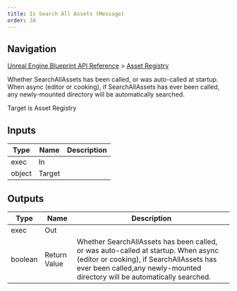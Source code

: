 ```yaml
---
title: Is Search All Assets (Message)
order: 34
---
```

## Navigation

[Unreal Engine Blueprint API Reference](https://dev.epicgames.com/documentation/en-us/unreal-engine/BlueprintAPI) > [Asset Registry](https://dev.epicgames.com/documentation/en-us/unreal-engine/BlueprintAPI/AssetRegistry)

Whether SearchAllAssets has been called, or was auto-called at startup. When async (editor or cooking), if SearchAllAssets has ever been called,
any newly-mounted directory will be automatically searched.

Target is Asset Registry

## Inputs

| Type | Name | Description |
| --- | --- | --- |
| exec | In |  |
| object | Target |  |

## Outputs

| Type | Name | Description |
| --- | --- | --- |
| exec | Out |  |
| boolean | Return Value | Whether SearchAllAssets has been called, or was auto-called at startup. When async (editor or cooking), if SearchAllAssets has ever been called,any newly-mounted directory will be automatically searched. |
